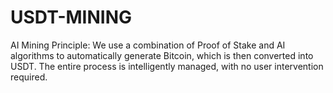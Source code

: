 # USDT-MINING
AI Mining Principle: We use a combination of Proof of Stake and AI algorithms to automatically generate Bitcoin, which is then converted into USDT. The entire process is intelligently managed, with no user intervention required.
